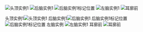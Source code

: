 ![头顶实例1](https://s1.ax1x.com/2020/06/12/tLAncd.jpg)
![后脑实例1](https://s1.ax1x.com/2020/06/12/tLEC8g.jpg)
![后脑实例1标记位置](https://s1.ax1x.com/2020/06/12/tLEeaV.jpg)
![左脑实例1](https://s1.ax1x.com/2020/06/12/tLEDsA.jpg)
![耳廓前](https://s1.ax1x.com/2020/06/12/tLF6aT.jpg)

头顶实例1![头顶实例1](https://s1.ax1x.com/2020/06/12/tLAncd.jpg) 
后脑实例1![后脑实例1](https://s1.ax1x.com/2020/06/12/tLEC8g.jpg) 
后脑实例1标记位置 ![后脑实例1标记位置](https://s1.ax1x.com/2020/06/12/tLEeaV.jpg) 
左脑实例 ![左脑实例1](https://s1.ax1x.com/2020/06/12/tLEDsA.jpg) 
耳廓前 ![耳廓前](https://s1.ax1x.com/2020/06/12/tLF6aT.jpg)
